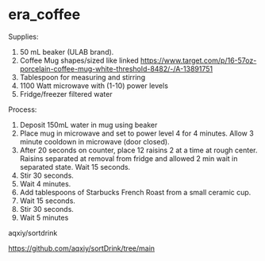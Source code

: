 # era_coffee

Supplies: 
1. 50 mL beaker (ULAB brand).
2. Coffee Mug shapes/sized like linked
https://www.target.com/p/16-57oz-porcelain-coffee-mug-white-threshold-8482/-/A-13891751
3. Tablespoon for measuring and stirring
4. 1100 Watt microwave with (1-10) power levels
5. Fridge/freezer filtered water

Process:
1. Deposit 150mL water in mug using beaker
2. Place mug in microwave and set to power level 4 for 4 minutes. Allow 3 minute cooldown in microwave (door closed).
3. After 20 seconds on counter, place 12 raisins 2 at a time at rough center. Raisins separated at removal from fridge and allowed 2 min wait in separated state. Wait 15 seconds.
4. Stir 30 seconds.
5. Wait 4 minutes.
6. Add tablespoons of Starbucks French Roast from a small ceramic cup.
7. Wait 15 seconds.
8. Stir 30 seconds.
9. Wait 5 minutes

aqxiy/sortdrink

https://github.com/aqxiy/sortDrink/tree/main
